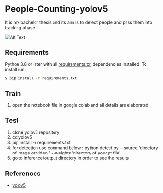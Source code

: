# People-Counting-yolov5

It is my bachelor thesis and its aim is to detect people and pass them into tracking phase

![Alt Text](https://github.com/bardiakzzzz/People-Counting-yolov5/blob/master/src/output.gif)


## Requirements

Python 3.8 or later with all [requirements.txt](https://github.com/bardiakzzzz/People-Counting-yolov5/blob/master/requirements.txt) dependencies installed. To install run:
```bash
$ pip install -r requirements.txt
```

## Train

1. open the notebook file in google colab and all details are elaborated

## Test

1. clone yolov5 repository
1. cd yolov5
1. pip install -r requirements.txt
1. for detection use command below :
  python detect.py --source 'directory of image or video ' --weights 'directory of your pt file'
1. go to inference/output directory in order to see the results  

## References

 * [yolov5](https://github.com/ultralytics/yolov5)
